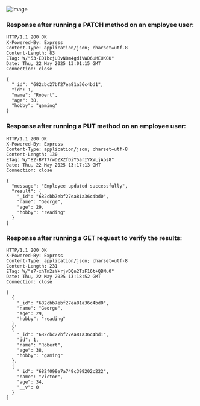 ![image](https://github.com/user-attachments/assets/81acfc86-572a-43d2-b9b6-9ab443facd92)

### Response after running a PATCH method on an employee user:
```
HTTP/1.1 200 OK
X-Powered-By: Express
Content-Type: application/json; charset=utf-8
Content-Length: 83
ETag: W/"53-EDIbcjUBvN8m4gdiVWD6uMEUKGU"
Date: Thu, 22 May 2025 13:01:15 GMT
Connection: close

{
  "_id": "682cbc27bf27ea81a36c4bd1",
  "id": 1,
  "name": "Robert",
  "age": 38,
  "hobby": "gaming"
}
```  
### Response after running a PUT method on an employee user:
```
HTTP/1.1 200 OK
X-Powered-By: Express
Content-Type: application/json; charset=utf-8
Content-Length: 130
ETag: W/"82-BPT7rwDZXZfDiY5arIYXVLjAbs8"
Date: Thu, 22 May 2025 13:17:13 GMT
Connection: close

{
  "message": "Employee updated successfully",
  "result": {
    "_id": "682cbb7ebf27ea81a36c4bd0",
    "name": "George",
    "age": 29,
    "hobby": "reading"
  }
}
```

### Response after running a GET request to verify the results:
```
HTTP/1.1 200 OK
X-Powered-By: Express
Content-Type: application/json; charset=utf-8
Content-Length: 231
ETag: W/"e7-xhTm2sY+rjvDQn2TzF16t+QBNu0"
Date: Thu, 22 May 2025 13:18:52 GMT
Connection: close

[
  {
    "_id": "682cbb7ebf27ea81a36c4bd0",
    "name": "George",
    "age": 29,
    "hobby": "reading"
  },
  {
    "_id": "682cbc27bf27ea81a36c4bd1",
    "id": 1,
    "name": "Robert",
    "age": 38,
    "hobby": "gaming"
  },
  {
    "_id": "682f099e7a749c399202c222",
    "name": "Victor",
    "age": 34,
    "__v": 0
  }
]
```
